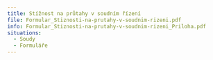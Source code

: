 ```yaml
---
title: Stížnost na průtahy v soudním řízení
file: Formular_Stiznosti-na-prutahy-v-soudnim-rizeni.pdf
info: Formular_Stiznosti-na-prutahy-v-soudnim-rizeni_Priloha.pdf
situations:
  - Soudy
  - Formuláře
---
```

